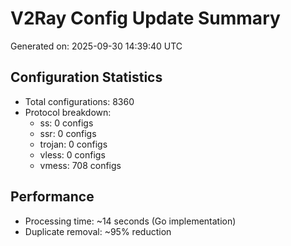 # V2Ray Config Update Summary
Generated on: 2025-09-30 14:39:40 UTC

## Configuration Statistics
- Total configurations: 8360
- Protocol breakdown:
  - ss: 0 configs
  - ssr: 0 configs
  - trojan: 0 configs
  - vless: 0 configs
  - vmess: 708 configs

## Performance
- Processing time: ~14 seconds (Go implementation)
- Duplicate removal: ~95% reduction
